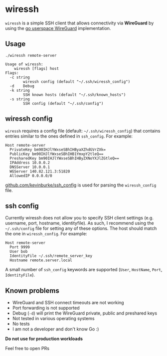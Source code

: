 # wiressh

`wiressh` is a simple SSH client that allows connectivity via **WireGuard** by using the [go userspace WireGuard](https://git.zx2c4.com/wireguard-go) implementation.

## Usage
```shell
./wiressh remote-server
```

```
Usage of wiressh:
	wiressh [flags] host
Flags:
  -c string
        wiressh config (default "~/.ssh/wiressh_config")
  -d    Debug
  -k string
        SSH known hosts (default "~/.ssh/known_hosts")
  -s string
        SSH config (default "~/.ssh/config")
```

## wiressh config
`wiressh` requires a config file (default: `~/.ssh/wiressh_config`) that contains entries similar to the ones defined in `ssh_config`. For example:
```
Host remote-server
  PrivateKey bm90IHJlYWxseSBhIHByaXZhdGVrZXk=
  PublicKey bm90IHJlYWxseSBhIHB1YmxpY2tleQ==
  PresharedKey bm90IHJlYWxseSBhIHByZXNoYXJlZGtleQ==
  IPAddress 10.0.0.2
  DNSServer 10.0.0.1
  WGServer 140.82.121.3:51820
  AllowedIP 0.0.0.0/0
```

[github.com/kevinburke/ssh_config](https://github.com/kevinburke/ssh_config) is used for parsing the `wiressh_config` file.

## ssh config
Currently wiressh does not allow you to specify SSH client settings (e.g. username, port, hostname, identityfile). As such, I recommend using the `~/.ssh/config` file for setting any of these options. The host should match the one in `wiressh_config`.
For example:
```
Host remote-server
  Port 9999
  User bob
  IdentityFile ~/.ssh/remote_server_key
  Hostname remote.server.local
```

A small number of `ssh_config` keywords are supported (`User`, `HostName`, `Port`, `IdentityFile`).


## Known problems

- WireGuard and SSH connect timeouts are not working
- Port forwarding is not supported
- Debug (`-d`) will print the WireGuard private, public and preshared keys
- Not tested in various operating systems
- No tests
- I am not a developer and don't know Go :)

**Do not use for production workloads**

Feel free to open PRs
